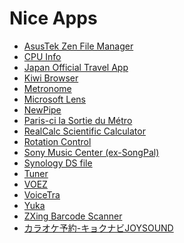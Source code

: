Nice Apps
=========

- [AsusTek Zen File Manager](https://play.google.com/store/apps/details?id=com.asus.filemanager)
- [CPU Info](https://play.google.com/store/apps/details?id=com.kgurgul.cpuinfo)
- [Japan Official Travel App](https://play.google.com/store/apps/details?id=jp.go.jnto.jota)
- [Kiwi Browser](https://play.google.com/store/apps/details?id=com.kiwibrowser.browser)
- [Metronome](https://play.google.com/store/apps/details?id=de.moekadu.metronome)
- [Microsoft Lens](https://play.google.com/store/apps/details?id=com.microsoft.office.officelens)
- [NewPipe](https://newpipe.net)
- [Paris-ci la Sortie du Métro](https://play.google.com/store/apps/details?id=com.patrickung.parisciandroid)
- [RealCalc Scientific Calculator](https://play.google.com/store/apps/details?id=uk.co.nickfines.RealCalc)
- [Rotation Control](https://play.google.com/store/apps/details?id=org.crape.rotationcontrol)
- [Sony Music Center (ex-SongPal)](https://play.google.com/store/apps/details?id=com.sony.songpal)
- [Synology DS file](https://play.google.com/store/apps/details?id=com.synology.DSfile)
- [Tuner](https://play.google.com/store/apps/details?id=de.moekadu.tuner)
- [VOEZ](https://play.google.com/store/apps/details?id=com.rayark.valkyrie)
- [VoiceTra](https://play.google.com/store/apps/details?id=jp.go.nict.voicetra)
- [Yuka](https://play.google.com/store/apps/details?id=io.yuka.android)
- [ZXing Barcode Scanner](https://play.google.com/store/apps/details?id=com.google.zxing.client.android)
- [カラオケ予約-キョクナビJOYSOUND](https://play.google.com/store/apps/details?id=jp.co.xing.spnavi)
